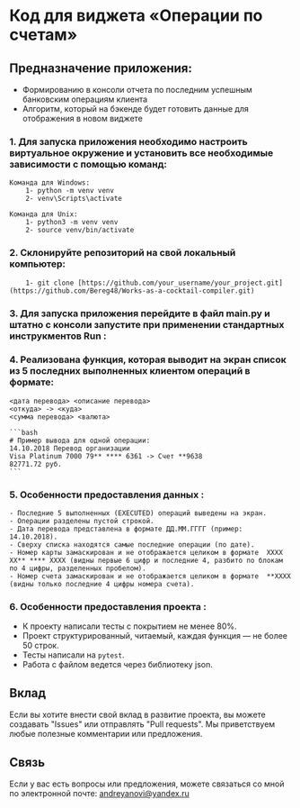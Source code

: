 # Код для виджета «Операции по счетам»

## Предназначение приложения:
- Формированию в консоли отчета по последним успешным банковским операциям клиента 
- Алгоритм, который на бэкенде будет готовить данные для отображения в новом виджете

### 1. Для запуска приложения необходимо настроить виртуальное окружение и установить все необходимые зависимости с помощью команд:

    Команда для Windows:
        1- python -m venv venv
        2- venv\Scripts\activate

    Команда для Unix:
        1- python3 -m venv venv
        2- source venv/bin/activate
        
### 2. Склонируйте репозиторий на свой локальный компьютер:

        1- git clone [https://github.com/your_username/your_project.git](https://github.com/Bereg48/Works-as-a-cocktail-compiler.git)

### 3. Для запуска приложения перейдите в файл main.py и штатно с консоли запустите при применении стандартных инструкментов Run : 

### 4. Реализована функция, которая выводит на экран список из 5 последних выполненных клиентом операций в формате:

    <дата перевода> <описание перевода>
    <откуда> -> <куда>
    <сумма перевода> <валюта>
    
    ```bash
    # Пример вывода для одной операции:
    14.10.2018 Перевод организации
    Visa Platinum 7000 79** **** 6361 -> Счет **9638
    82771.72 руб.
    ```
    
### 5. Особенности предоставления данных :

    - Последние 5 выполненных (EXECUTED) операций выведены на экран.
    - Операции разделены пустой строкой.
    - Дата перевода представлена в формате ДД.ММ.ГГГГ (пример: 14.10.2018).
    - Сверху списка находятся самые последние операции (по дате).
    - Номер карты замаскирован и не отображается целиком в формате  XXXX XX** **** XXXX (видны первые 6 цифр и последние 4, разбито по блокам по 4 цифры, разделенных пробелом).
    - Номер счета замаскирован и не отображается целиком в формате  **XXXX 
    (видны только последние 4 цифры номера счета).
    
### 6. Особенности предоставления проекта :

- К проекту написали тесты с покрытием не менее 80%.
- Проект структурированный, читаемый, каждая функция — не более 50 строк.
- Тесты написали на `pytest`.
- Работа с файлом ведется через библиотеку json.


## Вклад

Если вы хотите внести свой вклад в развитие проекта, вы можете создавать "Issues" или отправлять "Pull requests". Мы приветствуем любые полезные комментарии или предложения.

## Связь

Если у вас есть вопросы или предложения, можете связаться со мной по электронной почте: andreyanovi@yandex.ru
